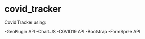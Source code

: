 # covid_tracker

Covid Tracker using:

-GeoPlugin API
-Chart.JS
-COVID19 API
-Bootstrap
-FormSpree API
